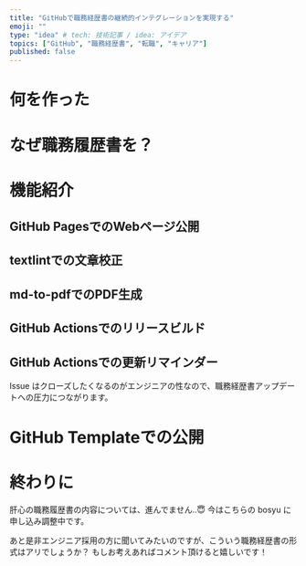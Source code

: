```yaml
---
title: "GitHubで職務経歴書の継続的インテグレーションを実現する"
emoji: ""
type: "idea" # tech: 技術記事 / idea: アイデア
topics: ["GitHub", "職務経歴書", "転職", "キャリア"]
published: false
---
```


# 何を作った

# なぜ職務履歴書を？

# 機能紹介

## GitHub PagesでのWebページ公開

## textlintでの文章校正

## md-to-pdfでのPDF生成

## GitHub Actionsでのリリースビルド

## GitHub Actionsでの更新リマインダー
Issue はクローズしたくなるのがエンジニアの性なので、職務経歴書アップデートへの圧力につながります。

# GitHub Templateでの公開


# 終わりに

肝心の職務履歴書の内容については、進んでません..😇
今はこちらの bosyu に申し込み調整中です。

あと是非エンジニア採用の方に聞いてみたいのですが、こういう職務経歴書の形式はアリでしょうか？ もしお考えあればコメント頂けると嬉しいです！